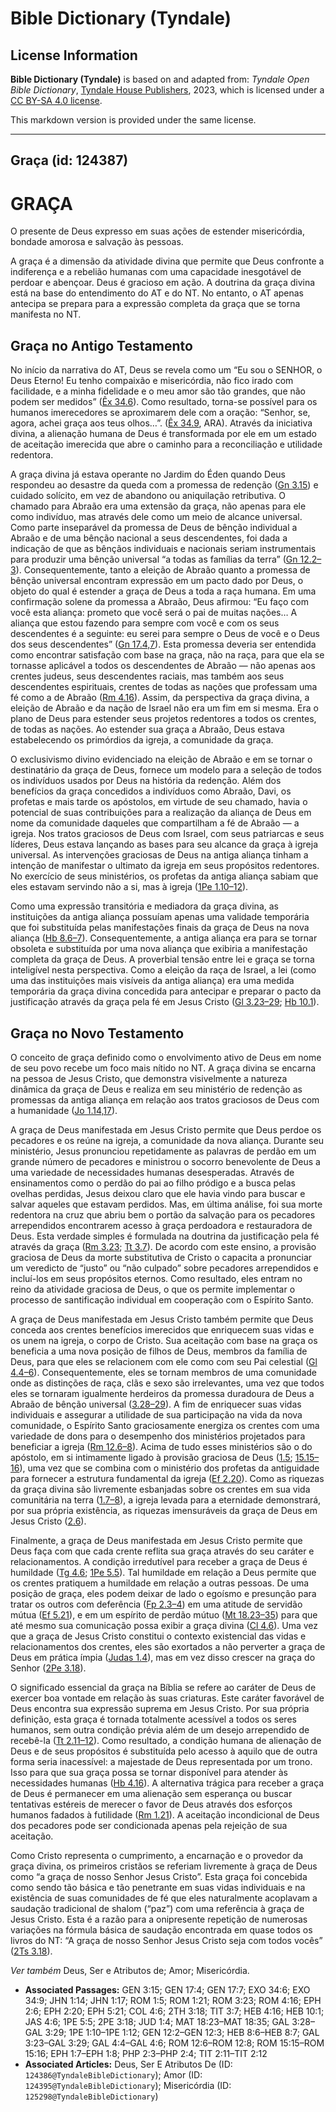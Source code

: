 # Bible Dictionary (Tyndale)

## License Information

**Bible Dictionary (Tyndale)** is based on and adapted from: _Tyndale Open Bible Dictionary_, [Tyndale House Publishers](https://tyndaleopenresources.com/), 2023, which is licensed under a [CC BY-SA 4.0 license](https://creativecommons.org/licenses/by-sa/4.0/legalcode.en).

This markdown version is provided under the same license.



--------------------------------

## Graça (id: 124387)

GRAÇA
=====

O presente de Deus expresso em suas ações de estender misericórdia, bondade amorosa e salvação às pessoas.

A graça é a dimensão da atividade divina que permite que Deus confronte a indiferença e a rebelião humanas com uma capacidade inesgotável de perdoar e abençoar. Deus é gracioso em ação. A doutrina da graça divina está na base do entendimento do AT e do NT. No entanto, o AT apenas antecipa se prepara para a expressão completa da graça que se torna manifesta no NT.

Graça no Antigo Testamento
--------------------------

No início da narrativa do AT, Deus se revela como um “Eu sou o SENHOR, o Deus Eterno! Eu tenho compaixão e misericórdia, não fico irado com facilidade, e a minha fidelidade e o meu amor são tão grandes, que não podem ser medidos” ([Êx 34\.6](https://ref.ly/Exod34:6)). Como resultado, torna\-se possível para os humanos imerecedores se aproximarem dele com a oração: “Senhor, se, agora, achei graça aos teus olhos…”. ([Êx 34\.9](https://ref.ly/Exod34:9), ARA). Através da iniciativa divina, a alienação humana de Deus é transformada por ele em um estado de aceitação imerecida que abre o caminho para a reconciliação e utilidade redentora.

A graça divina já estava operante no Jardim do Éden quando Deus respondeu ao desastre da queda com a promessa de redenção ([Gn 3\.15](https://ref.ly/Gen3:15)) e cuidado solícito, em vez de abandono ou aniquilação retributiva. O chamado para Abraão era uma extensão da graça, não apenas para ele como indivíduo, mas através dele como um meio de alcance universal. Como parte inseparável da promessa de Deus de bênção individual a Abraão e de uma bênção nacional a seus descendentes, foi dada a indicação de que as bênçãos individuais e nacionais seriam instrumentais para produzir uma bênção universal “a todas as famílias da terra” ([Gn 12\.2–3](https://ref.ly/Gen12:2-Gen12:3)). Consequentemente, tanto a eleição de Abraão quanto a promessa de bênção universal encontram expressão em um pacto dado por Deus, o objeto do qual é estender a graça de Deus a toda a raça humana. Em uma confirmação solene da promessa a Abraão, Deus afirmou: “Eu faço com você esta aliança: prometo que você será o pai de muitas nações… A aliança que estou fazendo para sempre com você e com os seus descendentes é a seguinte: eu serei para sempre o Deus de você e o Deus dos seus descendentes” ([Gn 17\.4,7](https://ref.ly/Gen17:4)). Esta promessa deveria ser entendida como encontrar satisfação com base na graça, não na raça, para que ela se tornasse aplicável a todos os descendentes de Abraão — não apenas aos crentes judeus, seus descendentes raciais, mas também aos seus descendentes espirituais, crentes de todas as nações que professam uma fé como a de Abraão ([Rm 4\.16](https://ref.ly/Rom4:16)). Assim, da perspectiva da graça divina, a eleição de Abraão e da nação de Israel não era um fim em si mesma. Era o plano de Deus para estender seus projetos redentores a todos os crentes, de todas as nações. Ao estender sua graça a Abraão, Deus estava estabelecendo os primórdios da igreja, a comunidade da graça.

O exclusivismo divino evidenciado na eleição de Abraão e em se tornar o destinatário da graça de Deus, fornece um modelo para a seleção de todos os indivíduos usados por Deus na história da redenção. Além dos benefícios da graça concedidos a indivíduos como Abraão, Davi, os profetas e mais tarde os apóstolos, em virtude de seu chamado, havia o potencial de suas contribuições para a realização da aliança de Deus em nome da comunidade daqueles que compartilham a fé de Abraão — a igreja. Nos tratos graciosos de Deus com Israel, com seus patriarcas e seus líderes, Deus estava lançando as bases para seu alcance da graça à igreja universal. As intervenções graciosas de Deus na antiga aliança tinham a intenção de manifestar o ultimato da igreja em seus propósitos redentores. No exercício de seus ministérios, os profetas da antiga aliança sabiam que eles estavam servindo não a si, mas à igreja ([1Pe 1\.10–12](https://ref.ly/1Pet1:10-1Pet1:12)).

Como uma expressão transitória e mediadora da graça divina, as instituições da antiga aliança possuíam apenas uma validade temporária que foi substituída pelas manifestações finais da graça de Deus na nova aliança ([Hb 8\.6–7](https://ref.ly/Heb8:6-Heb8:7)). Consequentemente, a antiga aliança era para se tornar obsoleta e substituída por uma nova aliança que exibiria a manifestação completa da graça de Deus. A proverbial tensão entre lei e graça se torna inteligível nesta perspectiva. Como a eleição da raça de Israel, a lei (como uma das instituições mais visíveis da antiga aliança) era uma medida temporária da graça divina concedida para antecipar e preparar o pacto da justificação através da graça pela fé em Jesus Cristo ([Gl 3\.23–29](https://ref.ly/Gal3:23-Gal3:29); [Hb 10\.1](https://ref.ly/Heb10:1)).

Graça no Novo Testamento
------------------------

O conceito de graça definido como o envolvimento ativo de Deus em nome de seu povo recebe um foco mais nítido no NT. A graça divina se encarna na pessoa de Jesus Cristo, que demonstra visivelmente a natureza dinâmica da graça de Deus e realiza em seu ministério de redenção as promessas da antiga aliança em relação aos tratos graciosos de Deus com a humanidade ([Jo 1\.14,17](https://ref.ly/John1:14)).

A graça de Deus manifestada em Jesus Cristo permite que Deus perdoe os pecadores e os reúne na igreja, a comunidade da nova aliança. Durante seu ministério, Jesus pronunciou repetidamente as palavras de perdão em um grande número de pecadores e ministrou o socorro benevolente de Deus a uma variedade de necessidades humanas desesperadas. Através de ensinamentos como o perdão do pai ao filho pródigo e a busca pelas ovelhas perdidas, Jesus deixou claro que ele havia vindo para buscar e salvar aqueles que estavam perdidos. Mas, em última análise, foi sua morte redentora na cruz que abriu bem o portão da salvação para os pecadores arrependidos encontrarem acesso à graça perdoadora e restauradora de Deus. Esta verdade simples é formulada na doutrina da justificação pela fé através da graça ([Rm 3\.23](https://ref.ly/Rom3:23); [Tt 3\.7](https://ref.ly/Titus3:7)). De acordo com este ensino, a provisão graciosa de Deus da morte substitutiva de Cristo o capacita a pronunciar um veredicto de “justo” ou “não culpado” sobre pecadores arrependidos e incluí\-los em seus propósitos eternos. Como resultado, eles entram no reino da atividade graciosa de Deus, o que os permite implementar o processo de santificação individual em cooperação com o Espírito Santo.

A graça de Deus manifestada em Jesus Cristo também permite que Deus conceda aos crentes benefícios imerecidos que enriquecem suas vidas e os unem na igreja, o corpo de Cristo. Sua aceitação com base na graça os beneficia a uma nova posição de filhos de Deus, membros da família de Deus, para que eles se relacionem com ele como com seu Pai celestial ([Gl 4\.4–6](https://ref.ly/Gal4:4-Gal4:6)). Consequentemente, eles se tornam membros de uma comunidade onde as distinções de raça, clãs e sexo são irrelevantes, uma vez que todos eles se tornaram igualmente herdeiros da promessa duradoura de Deus a Abraão de bênção universal ([3\.28–29](https://ref.ly/Gal3:28-Gal3:29)). A fim de enriquecer suas vidas individuais e assegurar a utilidade de sua participação na vida da nova comunidade, o Espírito Santo graciosamente energiza os crentes com uma variedade de dons para o desempenho dos ministérios projetados para beneficiar a igreja ([Rm 12\.6–8](https://ref.ly/Rom12:6-Rom12:8)). Acima de tudo esses ministérios são o do apóstolo, em si intimamente ligado à provisão graciosa de Deus ([1\.5](https://ref.ly/Rom1:5); [15\.15–16](https://ref.ly/Rom15:15-Rom15:16)), uma vez que se combina com o ministério dos profetas da antiguidade para fornecer a estrutura fundamental da igreja ([Ef 2\.20](https://ref.ly/Eph2:20)). Como as riquezas da graça divina são livremente esbanjadas sobre os crentes em sua vida comunitária na terra ([1\.7–8](https://ref.ly/Eph1:7-Eph1:8)), a igreja levada para a eternidade demonstrará, por sua própria existência, as riquezas imensuráveis da graça de Deus em Jesus Cristo ([2\.6](https://ref.ly/Eph2:6)).

Finalmente, a graça de Deus manifestada em Jesus Cristo permite que Deus faça com que cada crente reflita sua graça através do seu caráter e relacionamentos. A condição irredutível para receber a graça de Deus é humildade ([Tg 4\.6](https://ref.ly/Jas4:6); [1Pe 5\.5](https://ref.ly/1Pet5:5)). Tal humildade em relação a Deus permite que os crentes pratiquem a humildade em relação a outras pessoas. De uma posição de graça, eles podem deixar de lado o egoísmo e presunção para tratar os outros com deferência ([Fp 2\.3–4](https://ref.ly/Phil2:3-Phil2:4)) em uma atitude de servidão mútua ([Ef 5\.21](https://ref.ly/Eph5:21)), e em um espírito de perdão mútuo ([Mt 18\.23–35](https://ref.ly/Matt18:23-Matt18:35)) para que até mesmo sua comunicação possa exibir a graça divina ([Cl 4\.6](https://ref.ly/Col4:6)). Uma vez que a graça de Jesus Cristo constitui o contexto existencial das vidas e relacionamentos dos crentes, eles são exortados a não perverter a graça de Deus em prática ímpia ([Judas 1\.4](https://ref.ly/Jude1:4)), mas em vez disso crescer na graça do Senhor ([2Pe 3\.18](https://ref.ly/2Pet3:18)).

O significado essencial da graça na Bíblia se refere ao caráter de Deus de exercer boa vontade em relação às suas criaturas. Este caráter favorável de Deus encontra sua expressão suprema em Jesus Cristo. Por sua própria definição, esta graça é tornada totalmente acessível a todos os seres humanos, sem outra condição prévia além de um desejo arrependido de recebê\-la ([Tt 2\.11–12](https://ref.ly/Titus2:11-Titus2:12)). Como resultado, a condição humana de alienação de Deus e de seus propósitos é substituída pelo acesso à aquilo que de outra forma seria inacessível: a majestade de Deus representada por um trono. Isso para que sua graça possa se tornar disponível para atender às necessidades humanas ([Hb 4\.16](https://ref.ly/Heb4:16)). A alternativa trágica para receber a graça de Deus é permanecer em uma alienação sem esperança ou buscar tentativas estéreis de merecer o favor de Deus através dos esforços humanos fadados à futilidade ([Rm 1\.21](https://ref.ly/Rom1:21)). A aceitação incondicional de Deus dos pecadores pode ser condicionada apenas pela rejeição de sua aceitação.

Como Cristo representa o cumprimento, a encarnação e o provedor da graça divina, os primeiros cristãos se referiam livremente à graça de Deus como “a graça de nosso Senhor Jesus Cristo”. Esta graça foi concebida como sendo tão básica e tão penetrante em suas vidas individuais e na existência de suas comunidades de fé que eles naturalmente acoplavam a saudação tradicional de shalom (“paz”) com uma referência à graça de Jesus Cristo. Esta é a razão para a onipresente repetição de numerosas variações na fórmula básica de saudação encontrada em quase todos os livros do NT: “A graça de nosso Senhor Jesus Cristo seja com todos vocês” ([2Ts 3\.18](https://ref.ly/2Thess3:18)).

*Ver também* Deus, Ser e Atributos de; Amor; Misericórdia.

* **Associated Passages:** GEN 3:15; GEN 17:4; GEN 17:7; EXO 34:6; EXO 34:9; JHN 1:14; JHN 1:17; ROM 1:5; ROM 1:21; ROM 3:23; ROM 4:16; EPH 2:6; EPH 2:20; EPH 5:21; COL 4:6; 2TH 3:18; TIT 3:7; HEB 4:16; HEB 10:1; JAS 4:6; 1PE 5:5; 2PE 3:18; JUD 1:4; MAT 18:23–MAT 18:35; GAL 3:28–GAL 3:29; 1PE 1:10–1PE 1:12; GEN 12:2–GEN 12:3; HEB 8:6–HEB 8:7; GAL 3:23–GAL 3:29; GAL 4:4–GAL 4:6; ROM 12:6–ROM 12:8; ROM 15:15–ROM 15:16; EPH 1:7–EPH 1:8; PHP 2:3–PHP 2:4; TIT 2:11–TIT 2:12
* **Associated Articles:** Deus, Ser E Atributos De (ID: `124386@TyndaleBibleDictionary`); Amor (ID: `124395@TyndaleBibleDictionary`); Misericórdia (ID: `125298@TyndaleBibleDictionary`)

